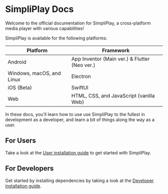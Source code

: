 # SimpliPlay Docs
Welcome to the official documentation for SimpliPlay, a cross-platform media player with various capabilities!

SimpliPlay is available for the following platforms:

| Platform | Framework |
| ----------- | ----------- |
| Android | App Inventor (Main ver.) & Flutter (Neo ver.) |
| Windows, macOS, and Linux | Electron |
| iOS (Beta) | SwiftUI |
| Web | HTML, CSS, and JavaScript (vanilla Web) |

In these docs, you'll learn how to use  use SimpliPlay to the fullest in development as a developer, and learn a bit of things along the way as a user.

## For Users
Take a look at the [User installation guide](user-install.md) to get started with SimpliPlay.

## For Developers
Get started by installing dependencies by taking a look at the [Developer installation guide](https://simpliplay-docs.readthedocs.io/en/latest/Developers/dev-install/).

